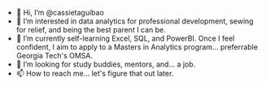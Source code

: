 - 👋 Hi, I’m @cassietaguibao
- 👀 I’m interested in data analytics for professional development, sewing for relief, and being the best parent I can be.
- 🌱 I’m currently self-learning Excel, SQL, and PowerBI. Once I feel confident, I aim to apply to a Masters in Analytics program... preferrable Georgia Tech's OMSA.
- 💞️ I’m looking for study buddies, mentors, and... a job. 
- 📫 How to reach me... let's figure that out later.

<!---
cassietaguibao/cassietaguibao is a ✨ special ✨ repository because its `README.md` (this file) appears on your GitHub profile.
You can click the Preview link to take a look at your changes.
--->
